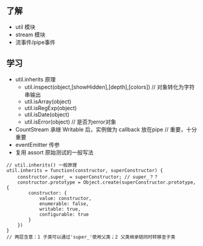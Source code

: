 ## 了解 ##
+ util 模块
+ stream 模块
+ 流事件/pipe事件

## 学习 ##
+ util.inherits 原理
    + util.inspect(object,[showHidden],[depth],[colors]) // 对象转化为字符串输出
    + util.isArray(object)
    + util.isRegExp(object)
    + util.isDate(object)
    + util.isError(object) // 是否为error对象
+ CountStream 承继 Writable 后，实例做为 callback 放在pipe // 重要，十分重要
+ eventEmitter 传参
+ 复用 assort 原始测试的一般写法
```
// util.inherits() 一般原理
util.inherits = function(constructor, superConstructor) {
    constructor.super_ = superConstructor; // super_？？
    constructor.prototype = Object.create(superConstructor.prototype, {
        constructor: {
            value: constructor,
            enumerable: false,
            writable: true,
            configurable: true
        }
    })
}
// 两层含意：1 子类可以通过'super_'使用父类；2 父类继承链同时转移至子类
```
